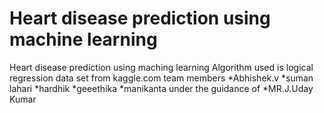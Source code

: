 # Heart disease prediction using machine learning
Heart disease prediction using maching learning 
Algorithm used is logical regression 
data set from kaggle.com
team members
  *Abhishek.v
  *suman lahari
  *hardhik
  *geeethika
  *manikanta
under the guidance of 
  *MR.J.Uday Kumar
